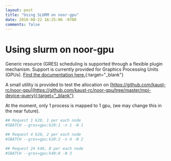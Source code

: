 ```yaml
---
layout: post
title: "Using SLURM on noor-gpu"
date: 2016-08-22 16:25:06 -0700
comments: false
---
```


# Using slurm on noor-gpu
Generic resource (GRES) scheduling is supported through a flexible plugin mechanism. Support is currently provided for Graphics Processing Units (GPUs). [Find the documentation here.](http://slurm.schedmd.com/gres.html){:target="_blank"}


A small utility is provided to test the allocation on [https://github.com/kaust-rc/noor-gpu](https://github.com/kaust-rc/noor-gpu/tree/master/mpi-device-query){:target="_blank"}


At the moment, only 1 process is mapped to 1 gpu, (we may change this in the near future).


```bash
## Request 1 k20, 1 per each node
#SBATCH --gres=gpu:k20:1 -n 1 -N 1

## Request 4 k20, 2 per each node
#SBATCH --gres=gpu:k20:2 -n 4 -N 2

## Request 24 k40, 8 per each node
#SBATCH --gres=gpu:k40:8 -N 3
```
